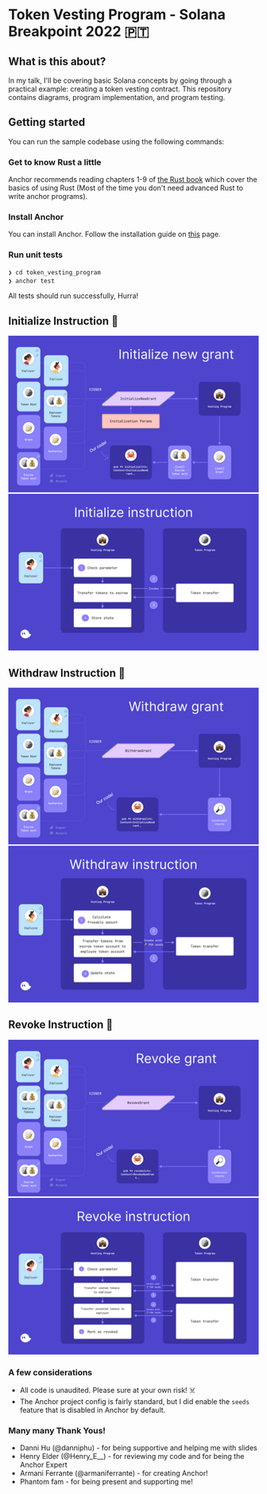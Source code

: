 # Token Vesting Program - Solana Breakpoint 2022 🇵🇹

### 


## What is this about?

In my talk, I'll be covering basic Solana concepts by going through a practical example: creating a token vesting contract. This repository contains diagrams, program implementation, and program testing.


## Getting started

You can run the sample codebase using the following commands:

### Get to know Rust a little

Anchor recommends reading chapters 1-9 of [the Rust book](https://doc.rust-lang.org/book/title-page.html) which cover the basics of using Rust (Most of the time you don't need advanced Rust to write anchor programs).

### Install Anchor

You can install Anchor. Follow the installation guide on [this](https://www.anchor-lang.com/docs/installation) page.

### Run unit tests

```bash
❯ cd token_vesting_program
❯ anchor test
```

All tests should run successfully, Hurra!

## Initialize Instruction 📸

![Initialize accounts](images/initialize.account.png)
![Initialize ix](images/initialize.ix.png)

## Withdraw Instruction 📸

![Withdraw accounts](images/withdraw.account.png)
![Withdraw ix](images/withdraw.ix.png)

## Revoke Instruction 📸

![Revoke accounts](images/revoke.account.png)
![Revoke ix](images/revoke.ix.png)


### A few considerations

- All code is unaudited. Please sure at your own risk! ☠️
- The Anchor project config is fairly standard, but I did enable the `seeds` feature that is disabled in Anchor by default.


### Many many Thank Yous!

- Danni Hu (@danniphu) - for being supportive and helping me with slides
- Henry Elder (@Henry_E__) - for reviewing my code and for being the Anchor Expert
- Armani Ferrante (@armaniferrante) - for creating Anchor!
- Phantom fam - for being present and supporting me!